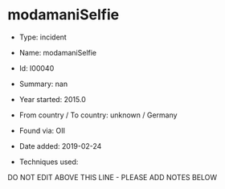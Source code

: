 # modamaniSelfie

* Type: incident

* Name: modamaniSelfie

* Id: I00040

* Summary: nan

* Year started: 2015.0

* From country / To country: unknown / Germany

* Found via: OII

* Date added: 2019-02-24

* Techniques used: 


DO NOT EDIT ABOVE THIS LINE - PLEASE ADD NOTES BELOW
